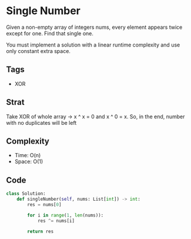 # Single Number
Given a non-empty array of integers nums, every element appears twice except for one. Find that single one.

You must implement a solution with a linear runtime complexity and use only constant extra space.

## Tags
- XOR

## Strat
Take XOR of whole array -> x ^ x = 0 and x ^ 0 = x. So, in the end, number with no duplicates will be left

## Complexity

- Time: O(n)
- Space: O(1)

## Code

```python
class Solution:
    def singleNumber(self, nums: List[int]) -> int:
        res = nums[0]

        for i in range(1, len(nums)):
            res ^= nums[i]
        
        return res
```